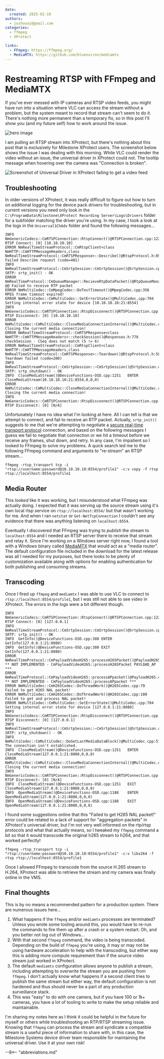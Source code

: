 ```yaml
---
date:
  created: 2025-02-19
authors:
  - joshooaj@gmail.com
categories:
  - ffmpeg
  - XProtect

links:
  - FFmpeg: https://ffmpeg.org/
  - MediaMTX: https://github.com/bluenviron/mediamtx
---
```


# Restreaming RTSP with FFmpeg and MediaMTX

If you've ever messed with IP cameras and RTSP video feeds, you might have run into a situation where VLC can access
the stream without a problem, but the system meant to record that stream can't seem to do it. There's nothing more
permanent than a temporary fix, so in this post I'll show you (and my future self) how to work around the issue.

![hero image](../../../assets/images/universal-driver-working.png)

<!-- more -->

I am pulling an RTSP stream into XProtect, but there's nothing about this post that is exclusively for Milestone
XProtect users. The screenshot below shows the issue I was dealing with this morning. While VLC could render the video
without an issue, the universal driver in XProtect could not. The tooltip message when hovering over the camera was
"Connection is broken".

![Screenshot of Universal Driver in XProtect failing to get a video feed](universal-driver-notworking.png)

## Troubleshooting

In older versions of XProtect, it was really difficult to figure out how to turn on additional logging for the device
pack drivers for troubleshooting, but in current versions you need only look in the `C:\ProgramData\Milestone\XProtect Recording Server\Logs\Drivers`
folder for a subfolder matching the driver you're using. In my case, I took a look at the logs in the `Universal1ChAdv`
folder and found the following messages...

```plaintext title="Universal1ChAdv.log"
INFO  NmGenericCodecs::CmRTSPConnection::RtspConnect()@RTSPConnection.cpp:122	RTSP Connect: [0] [10.10.10.10]
ERROR NmRealTimeStreamProtocol::CmRtspClient<class NmHTTP::CmHTTPMessageHeaders,class NmRealTimeStreamProtocol::CmRTSPResponse>::Describe()@RtspProtocol.h:890	Failed Describe request (code=401)
INFO  NmRealTimeStreamProtocol::CmSrtpSession::CmSrtpSession()@SrtpSession.cpp:29	SRTP: srtp_init() - OK
ERROR NmRealTimeProtocol::CmQueueManager::RecieveRtpDataPacket()@RtpQueueManager.cpp:116	@@ Failed to receive RTP packet
ERROR NmMultiCodec::CmMpegCodec::DoTestTimeout()@MpegCodec.cpp:356	MPEG frame timeout expired!
ERROR NmMultiCodec::CmMultiCodec::SetErrorState()@MultiCodec.cpp:704	Setting internal error state for device [10.10.10.10:21:8554]
INFO  NmGenericCodecs::CmRTSPConnection::RtspDisconnect()@RTSPConnection.cpp:737	RTSP Disconnect: [0] [10.10.10.10]
ERROR NmMultiCodec::CmMultiCodec::CloseMediaConnectionInternal()@MultiCodec.cpp:517	Closing the current media connection!
ERROR NmRealTimeStreamProtocol::CmRTSPResponse<class NmHTTP::CmHTTPMessageHeaders>::checkSession()@Responses.h:778	checkSession - CSeq does not match (5 != 6)
ERROR NmRealTimeStreamProtocol::CmRtspClient<class NmHTTP::CmHTTPMessageHeaders,class NmRealTimeStreamProtocol::CmRTSPResponse>::Teardown()@RtspProtocol.h:587	Teardown failed (code=200)
INFO  NmRealTimeStreamProtocol::CmSrtpSession::~CmSrtpSession()@SrtpSession.cpp:53	SRTP: srtp_shutdown() - OK
INFO  CloseMediaStream()@DeviceFunctions-OSD.cpp:1251	ENTER CloseMediaStream(10.10.10.10:21:8554,0,0,0)
ERROR NmMultiCodec::CmMultiCodec::CloseMediaConnectionInternal()@MultiCodec.cpp:517	Closing the current media connection!
INFO  NmGenericCodecs::CmRTSPConnection::RtspDisconnect()@RTSPConnection.cpp:737	RTSP Disconnect: [0] [N/A]
```

Unfortunately I have no idea what I'm looking at here. All I can tell is that we attempt to connect, and fail to receive
an RTP packet. Actually, `srtp_init()` suggests to me that we're attempting to negotiate a [secure real-time transport protocol](https://en.wikipedia.org/wiki/Secure_Real-time_Transport_Protocol)
connection, and based on the following messages I guess we fail to negotiate that connection or we hit a timeout before
we receive any frames, shut down, and retry. In any case, I'm impatient so I looked to FFmpeg to solve my problems. A
quick search led me to the following FFmpeg command and arguments to "re-stream" an RTSP stream...

```plaintext title="Using FFmpeg to syndicate an RTSP feed without transcoding"
ffmpeg -rtsp_transport tcp -i "rtsp://username:password@10.10.10.10:8554/profile1" -c:v copy -f rtsp rtsp://localhost:8554/profile1
```

## Media Router

This _looked_ like it was working, but I misunderstood what FFmpeg was actually doing. I expected that it was serving up
the source stream using it's own local rtsp service on `rtsp://localhost:8554/` but that wasn't working for me. And when
I ran `netstat` or `Get-NetTcpConnection` I couldn't see any evidence that there was anything listening on `localhost:8554`.

Eventually I discovered that FFmpeg was trying to _publish_ the stream to `localhost:8554` and I needed an RTSP server
there to receive that stream and relay it. Since I'm working on a Windows server right now, I found a tool with a
Windows binary called [MediaMTX](https://github.com/bluenviron/mediamtx) that would act as a "media router". The default
configuration file included in the download for the latest release was all I needed for my purposes, but there looks to
be plenty of customization available along with options for enabling authentication for both publishing and consuming
streams.

## Transcoding

Once I fired up `ffmpeg` and `mediamtx` I was able to use VLC to connect to `rtsp://localhost:8554/profile1`, but I
was still not able to see video in XProtect. The errors in the logs were a bit different though.

```plaintext title="Universal1ChAdv.log"
INFO  NmGenericCodecs::CmRTSPConnection::RtspConnect()@RTSPConnection.cpp:122	RTSP Connect: [0] [127.0.0.1]
INFO  NmRealTimeStreamProtocol::CmSrtpSession::CmSrtpSession()@SrtpSession.cpp:29	SRTP: srtp_init() - OK
INFO  GetInfo()@DeviceFunctions-OSD.cpp:380	ENTER GetInfo(127.0.0.1:21:8080)
INFO  GetInfo()@DeviceFunctions-OSD.cpp:380	EXIT GetInfo(127.0.0.1:21:8080)
ERROR NmRealTimeProtocol::CmPayloadVideoH265::processH265Packet()@PayloadH265.cpp:175	** NOT IMPLEMENTED - CmPayloadVideoH265::processH265Packet PAYLOAD_AP ***
ERROR NmRealTimeProtocol::CmPayloadVideoH265::processAPpacket()@PayloadH265.cpp:131	** NOT IMPLEMENTED - CmPayloadVideoH265::processAPpacket ***
ERROR NmMultiCodec::CmH265Codec::DoThreadWork()@H265Codec.cpp:79	Failed to get H265 NAL packet!
ERROR NmMultiCodec::CmH265Codec::DoThreadWork()@H265Codec.cpp:100	Failed to get and process NAL packet!
ERROR NmMultiCodec::CmMultiCodec::SetErrorState()@MultiCodec.cpp:704	Setting internal error state for device [127.0.0.1:21:8080]
INFO  NmGenericCodecs::CmRTSPConnection::RtspDisconnect()@RTSPConnection.cpp:737	RTSP Disconnect: [0] [127.0.0.1]
INFO  NmRealTimeStreamProtocol::CmSrtpSession::~CmSrtpSession()@SrtpSession.cpp:53	SRTP: srtp_shutdown() - OK
INFO  NmMultiCodec::CmMultiCodec::DoGetLastMediaDataBlock()@MultiCodec.cpp:579	The connection isn't established.
INFO  CloseMediaStream()@DeviceFunctions-OSD.cpp:1251	ENTER CloseMediaStream(127.0.0.1:21:8080,0,0,0)
ERROR NmMultiCodec::CmMultiCodec::CloseMediaConnectionInternal()@MultiCodec.cpp:517	Closing the current media connection!
INFO  NmGenericCodecs::CmRTSPConnection::RtspDisconnect()@RTSPConnection.cpp:737	RTSP Disconnect: [0] [N/A]
INFO  CloseMediaStream()@DeviceFunctions-OSD.cpp:1251	EXIT CloseMediaStream(127.0.0.1:21:8080,0,0,0)
INFO  OpenMediaStream()@DeviceFunctions-OSD.cpp:1188	ENTER OpenMediaStream(127.0.0.1:21:8080,0,0,0)
INFO  OpenMediaStream()@DeviceFunctions-OSD.cpp:1188	EXIT OpenMediaStream(127.0.0.1:21:8080,0,0,0)
```

I found some suggestions online that this "Failed to get H265 NAL packet!" error could be related to a lack of support
for "aggregation packets" in XProtect's universal driver, but I'm not very well informed on the rtp/rtsp protocols and
what that actually means, so I tweaked my `ffmpeg` command a bit so that it would transcode the original h265 stream to
h264, and that worked perfectly!

```plaintext title="Using FFmpeg to syndicate an RTSP feed with transcoding"
ffmpeg -rtsp_transport tcp -i "rtsp://username:password@10.10.10.10:8554/profile1" -c:v libx264 -f rtsp rtsp://localhost:8554/profile1
```

Once I allowed FFmpeg to transcode from the source H.265 stream to H.264, XProtect was able to retrieve the stream and
my camera was finally online in the VMS.

## Final thoughts

This is by no means a recommended pattern for a production system. There are numerous issues here...

1. What happens if the `ffmpeg` and/or `mediamtx` processes are terminated? Unless you wrote some tooling around this,
   you would have to re-run the commands to fire them up after a crash or a system restart. Oh, and you better not log
   out of Windows...
2. With that second `ffmpeg` command, the video is being transcoded. Depending on the build of `ffmpeg` you're using,
   it may or may not be using hardware acceleration to help with the transcoding, but either way this is adding more
   compute requirement than if the source video stream just worked in XProtect.
3. The default `mediamtx` configuration allows anyone to publish a stream, including attempting to overwrite the stream
   you are pushing from `ffmpeg`. I don't actually know what happens if a second client tries to publish the same stream
   but either way, the default configuration is not hardened and thus should never be a part of any production
   surveillance stack.
4. This was "easy" to do with one camera, but if you have 100 or 1k+ cameras, you have a lot of tooling to write to
   make the setup reliable and maintainable.

I'm sharing my notes here as I think it could be helpful in the future for myself or others while troubleshooting an
RTP/RTSP streaming issue. Knowing that `ffmpeg` can process the stream and syndicate a compatible stream is a useful
piece of information to share with, in this case, the Milestone Systems device driver team responsible for maintaining
the universal driver. Use it at your own risk!

--8<-- "abbreviations.md"
